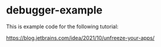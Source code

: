# debugger-example
This is example code for the following tutorial:

https://blog.jetbrains.com/idea/2021/10/unfreeze-your-apps/
